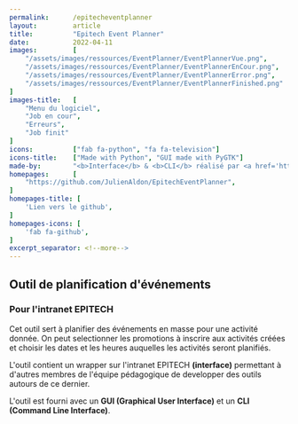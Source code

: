 ```yaml
---
permalink:      /epitecheventplanner
layout:         article
title:          "Epitech Event Planner"
date:           2022-04-11
images:         [
    "/assets/images/ressources/EventPlanner/EventPlannerVue.png",
    "/assets/images/ressources/EventPlanner/EventPlannerEnCour.png",
    "/assets/images/ressources/EventPlanner/EventPlannerError.png",
    "/assets/images/ressources/EventPlanner/EventPlannerFinished.png"
]
images-title:   [
    "Menu du logiciel",
    "Job en cour",
    "Erreurs",
    "Job finit"
]
icons:          ["fab fa-python", "fa fa-television"]
icons-title:    ["Made with Python", "GUI made with PyGTK"]
made-by:        "<b>Interface</b> & <b>CLI</b> réalisé par <a href='https://github.com/JulienAldon'>Julien Aldon</a>"
homepages:      [
    "https://github.com/JulienAldon/EpitechEventPlanner",
]
homepages-title: [
    'Lien vers le github',
]
homepages-icons: [
    'fab fa-github',
]
excerpt_separator: <!--more-->
---
```

## Outil de planification d'événements
### Pour l'intranet EPITECH
Cet outil sert à planifier des événements en masse pour une activité donnée. On peut selectionner les promotions à
inscrire aux activités créées et choisir les dates et les heures auquelles les activités seront planifiés.
<!--more-->

L'outil contient un wrapper sur l'intranet EPITECH **(interface)** permettant à d'autres membres de l'équipe pédagogique
de developper des outils autours de ce dernier.

L'outil est fourni avec un **GUI (Graphical User Interface)** et un **CLI (Command Line Interface)**.